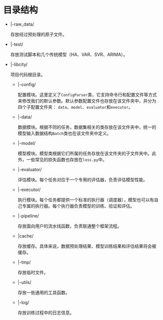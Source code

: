 # 目录结构

- |-raw_data/

  存放经过预处理的原子文件。

- |-test/

  存放测试脚本和几个传统模型（HA、VAR、SVR、ARIMA）。

- |-libcity/

  项目代码根目录。

  - |-config/

    配置模块。这里定义了`ConfigParser`类，它支持命令行和配置文件等方式来修改我们的默认参数。默认参数配置文件也存放在该文件夹中，并分为四个子配置文件夹： `data`、`model`、`evaluator`和`executor`。
  
  - |-data/
    
    数据模块。根据不同的任务，数据集相关的类存放在该文件夹中，统一的模型输入数据结构`Batch`类也在该文件夹中定义。
    
  - |-model/
  
    模型模块。模型类根据它们所属的任务存放在该文件夹的子文件夹中。此外，一些常见的损失函数也存放在`loss.py`中。
  
  - |-evaluator/
  
    评估模块。每个任务对应于一个专用的评估器，负责评估模型性能。
  
  - |-executor/
  
    执行模块。每个任务都提供一个标准的执行器（调度器），模型也可以有自己专属的执行器。每个执行器负责模型的训练、验证和评估。
  
  - |-pipeline/
  
    存放面向用户的流水线函数，负责联通整个框架流程。
  
  - |cache/
  
    存放缓存。具体来说，数据预处理结果、模型训练结果和评估结果将会被缓存。
  
  - |-tmp/
  
    存放临时文件。
  
  - |-utils/
  
    存放一些通用的工具函数。
  
  - |-log/
  
    存放训练过程中的日志信息。

